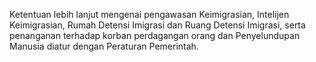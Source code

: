 Ketentuan lebih lanjut mengenai pengawasan Keimigrasian, Intelijen Keimigrasian, Rumah Detensi Imigrasi dan Ruang Detensi Imigrasi, serta penanganan terhadap korban perdagangan orang dan Penyelundupan Manusia diatur dengan Peraturan Pemerintah.